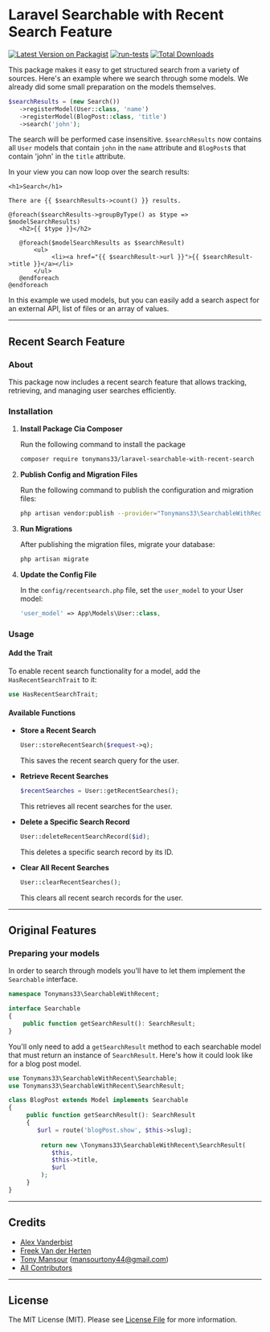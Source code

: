 # Laravel Searchable with Recent Search Feature

[![Latest Version on Packagist](https://img.shields.io/packagist/v/spatie/laravel-searchable.svg?style=flat-square)](https://packagist.org/packages/spatie/laravel-searchable)
[![run-tests](https://github.com/spatie/laravel-searchable/actions/workflows/run-tests.yml/badge.svg)](https://github.com/spatie/laravel-searchable/actions/workflows/run-tests.yml)
[![Total Downloads](https://img.shields.io/packagist/dt/spatie/laravel-searchable.svg?style=flat-square)](https://packagist.org/packages/spatie/laravel-searchable)

This package makes it easy to get structured search from a variety of sources. Here's an example where we search through some models. We already did some small preparation on the models themselves.

```php
$searchResults = (new Search())
   ->registerModel(User::class, 'name')
   ->registerModel(BlogPost::class, 'title')
   ->search('john');
```

The search will be performed case insensitive. `$searchResults` now contains all `User` models that contain `john` in the `name` attribute and `BlogPost`s that contain 'john' in the `title` attribute.

In your view you can now loop over the search results:

```blade
<h1>Search</h1>

There are {{ $searchResults->count() }} results.

@foreach($searchResults->groupByType() as $type => $modelSearchResults)
   <h2>{{ $type }}</h2>
   
   @foreach($modelSearchResults as $searchResult)
       <ul>
            <li><a href="{{ $searchResult->url }}">{{ $searchResult->title }}</a></li>
       </ul>
   @endforeach
@endforeach
```

In this example we used models, but you can easily add a search aspect for an external API, list of files or an array of values.

---

## Recent Search Feature

### About
This package now includes a recent search feature that allows tracking, retrieving, and managing user searches efficiently.

### Installation


1. **Install Package Cia Composer**

    Run the following command to install the package

    ```bash
    composer require tonymans33/laravel-searchable-with-recent-search
    ```
    

2. **Publish Config and Migration Files**

    Run the following command to publish the configuration and migration files:

    ```bash
    php artisan vendor:publish --provider="Tonymans33\SearchableWithRecent\Providers\RecentSearchServiceProvider"
    ```

3. **Run Migrations**

    After publishing the migration files, migrate your database:

    ```bash
    php artisan migrate
    ```

4. **Update the Config File**

    In the `config/recentsearch.php` file, set the `user_model` to your User model:

    ```php
    'user_model' => App\Models\User::class,
    ```

### Usage

#### Add the Trait
To enable recent search functionality for a model, add the `HasRecentSearchTrait` to it:

```php
use HasRecentSearchTrait;
```

#### Available Functions

- **Store a Recent Search**

    ```php
    User::storeRecentSearch($request->q);
    ```

    This saves the recent search query for the user.

- **Retrieve Recent Searches**

    ```php
    $recentSearches = User::getRecentSearches();
    ```

    This retrieves all recent searches for the user.

- **Delete a Specific Search Record**

    ```php
    User::deleteRecentSearchRecord($id);
    ```

    This deletes a specific search record by its ID.

- **Clear All Recent Searches**

    ```php
    User::clearRecentSearches();
    ```

    This clears all recent search records for the user.

---

## Original Features

### Preparing your models

In order to search through models you'll have to let them implement the `Searchable` interface.

```php
namespace Tonymans33\SearchableWithRecent;

interface Searchable
{
    public function getSearchResult(): SearchResult;
}
```

You'll only need to add a `getSearchResult` method to each searchable model that must return an instance of `SearchResult`. Here's how it could look like for a blog post model.

```php
use Tonymans33\SearchableWithRecent\Searchable;
use Tonymans33\SearchableWithRecent\SearchResult;

class BlogPost extends Model implements Searchable
{
     public function getSearchResult(): SearchResult
     {
        $url = route('blogPost.show', $this->slug);
     
         return new \Tonymans33\SearchableWithRecent\SearchResult(
            $this,
            $this->title,
            $url
         );
     }
}
```

---

## Credits

- [Alex Vanderbist](https://github.com/AlexVanderbist)
- [Freek Van der Herten](https://github.com/freekmurze)
- [Tony Mansour](https://github.com/tonymans33) (<mansourtony44@gmail.com>)
- [All Contributors](../../contributors)

---

## License

The MIT License (MIT). Please see [License File](LICENSE.md) for more information.

